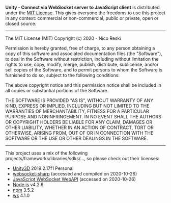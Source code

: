 **Unity - Connect via WebSocket server to JavaScript client** is distributed under the [MIT License](https://en.wikipedia.org/wiki/MIT_License). This gives everyone the freedoms to use this project in any context: commercial or non-commercial, public or private, open or closed source.

---

The MIT License (MIT)
Copyright (c) 2020 - Nico Reski

Permission is hereby granted, free of charge, to any person obtaining a copy of this software and associated documentation files (the "Software"), to deal in the Software without restriction, including without limitation the rights to use, copy, modify, merge, publish, distribute, sublicense, and/or sell copies of the Software, and to permit persons to whom the Software is furnished to do so, subject to the following conditions:

The above copyright notice and this permission notice shall be included in all copies or substantial portions of the Software.

THE SOFTWARE IS PROVIDED "AS IS", WITHOUT WARRANTY OF ANY KIND, EXPRESS OR IMPLIED, INCLUDING BUT NOT LIMITED TO THE WARRANTIES OF MERCHANTABILITY, FITNESS FOR A PARTICULAR PURPOSE AND NONINFRINGEMENT. IN NO EVENT SHALL THE AUTHORS OR COPYRIGHT HOLDERS BE LIABLE FOR ANY CLAIM, DAMAGES OR OTHER LIABILITY, WHETHER IN AN ACTION OF CONTRACT, TORT OR OTHERWISE, ARISING FROM, OUT OF OR IN CONNECTION WITH THE SOFTWARE OR THE USE OR OTHER DEALINGS IN THE SOFTWARE.

---

This project uses a mix of the following projects/frameworks/libraries/sdks/..., so please check out their licenses:

* [Unity3D](https://unity3d.com) 2019.2.17f1 Personal
* [websocket-sharp](https://github.com/sta/websocket-sharp) (accessed and compiled on 2020-10-26)
* [JavaScript WebSocket WebAPI](https://developer.mozilla.org/en-US/docs/Web/API/WebSocket) (accessed on 2020-10-26)
* [Node.js](https://nodejs.org/en/) v4.2.6
* [npm](https://www.npmjs.com) 3.5.2
* [ws](https://github.com/websockets/ws) 4.1.0
